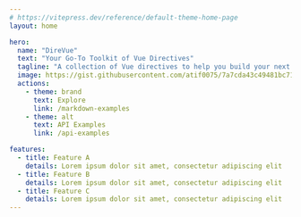 ```yaml
---
# https://vitepress.dev/reference/default-theme-home-page
layout: home

hero:
  name: "DireVue"
  text: "Your Go-To Toolkit of Vue Directives"
  tagline: "A collection of Vue directives to help you build your next Vue app faster <span class='scratch'>speed and performance</span>"
  image: https://gist.githubusercontent.com/atif0075/7a7cda43c49481bc7141d4e7224579f6/raw/6a1701b9a0bda46fcc7405c7b4a1b701aa3b6ee8/direvue.svg
  actions:
    - theme: brand
      text: Explore
      link: /markdown-examples
    - theme: alt
      text: API Examples
      link: /api-examples

features:
  - title: Feature A
    details: Lorem ipsum dolor sit amet, consectetur adipiscing elit
  - title: Feature B
    details: Lorem ipsum dolor sit amet, consectetur adipiscing elit
  - title: Feature C
    details: Lorem ipsum dolor sit amet, consectetur adipiscing elit
---
```


<style>
:root {
  --main-color: #3d63dc;
  --lighter-color: #7899ed; /* Lighter version of main color */
  --darker-color: #1f389e; /* Darker version of main color */

  --vp-home-hero-name-color: transparent;
  --vp-home-hero-name-background: -webkit-linear-gradient(120deg, var(--darker-color) 30%, var(--lighter-color));

  --vp-home-hero-image-background-image: linear-gradient(-45deg, var(--darker-color) 50%, var(--lighter-color) 50%);
  --vp-home-hero-image-filter: blur(40px);
}

@media (min-width: 640px) {
  :root {
    --vp-home-hero-image-filter: blur(56px);
  }
}

@media (min-width: 960px) {
  :root {
    --vp-home-hero-image-filter: blur(72px);
  }
}

  


</style>

